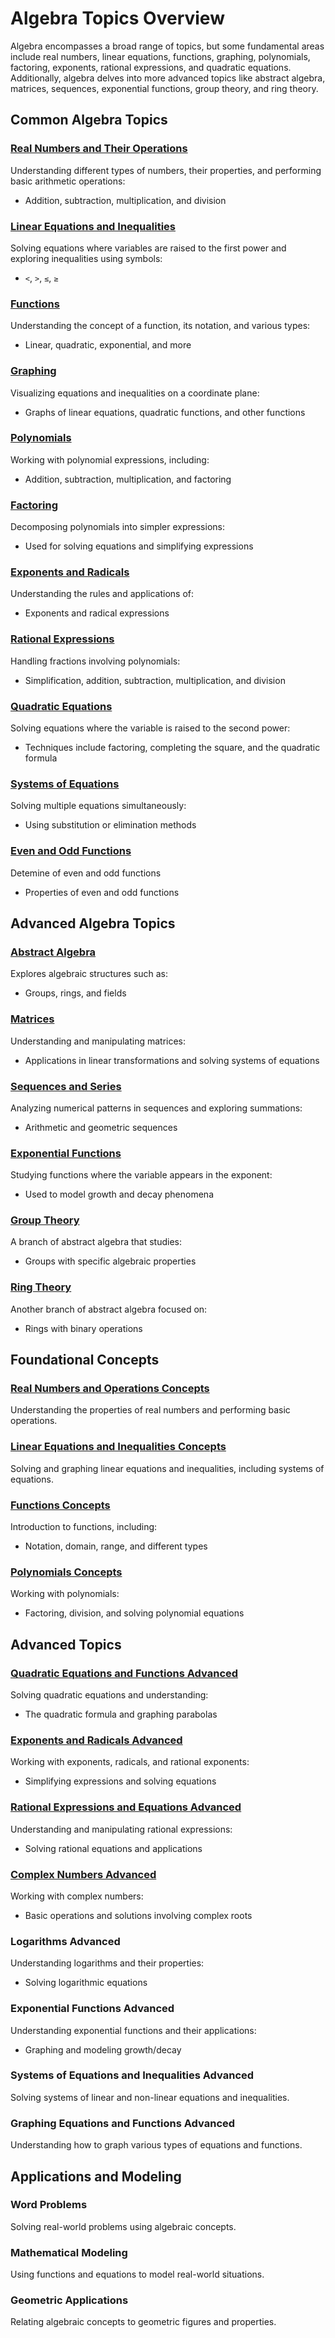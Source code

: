 # Algebra Topics Overview
Algebra encompasses a broad range of topics, but some fundamental areas include real numbers, linear equations, functions, graphing, polynomials, factoring, exponents, rational expressions, and quadratic equations. Additionally, algebra delves into more advanced topics like abstract algebra, matrices, sequences, exponential functions, group theory, and ring theory.

## Common Algebra Topics

### [Real Numbers and Their Operations](./Real_Numbers_and_Their_Operations.ipynb)
Understanding different types of numbers, their properties, and performing basic arithmetic operations:
- Addition, subtraction, multiplication, and division

### [Linear Equations and Inequalities](./Linear_Equations_and_Inequalities.ipynb)
Solving equations where variables are raised to the first power and exploring inequalities using symbols:
- `<`, `>`, `≤`, `≥`

### [Functions](./Functions.ipynb)
Understanding the concept of a function, its notation, and various types:
- Linear, quadratic, exponential, and more

### [Graphing](./Graphing.ipynb)
Visualizing equations and inequalities on a coordinate plane:
- Graphs of linear equations, quadratic functions, and other functions

### [Polynomials](./Polynomials.ipynb)
Working with polynomial expressions, including:
- Addition, subtraction, multiplication, and factoring

### [Factoring](./Factoring.ipynb)
Decomposing polynomials into simpler expressions:
- Used for solving equations and simplifying expressions

### [Exponents and Radicals](./Exponents_and_Radicals.ipynb)
Understanding the rules and applications of:
- Exponents and radical expressions

### [Rational Expressions](./Rational_Expressions.ipynb)
Handling fractions involving polynomials:
- Simplification, addition, subtraction, multiplication, and division

### [Quadratic Equations](./Quadratic_Equations.ipynb)
Solving equations where the variable is raised to the second power:
- Techniques include factoring, completing the square, and the quadratic formula

### [Systems of Equations](./Systems_of_Equations.ipynb)
Solving multiple equations simultaneously:
- Using substitution or elimination methods

### [Even and Odd Functions](./Even_and_Odd_Functions.ipynb) 
Detemine of even and odd functions
- Properties of even and odd functions

## Advanced Algebra Topics

### [Abstract Algebra](./Abstract_Algebra.ipynb)
Explores algebraic structures such as:
- Groups, rings, and fields

### [Matrices](./Matrices.ipynb)
Understanding and manipulating matrices:
- Applications in linear transformations and solving systems of equations

### [Sequences and Series](./Sequences_and_Series.ipynb)
Analyzing numerical patterns in sequences and exploring summations:
- Arithmetic and geometric sequences

### [Exponential Functions](./Exponential_Functions.ipynb)
Studying functions where the variable appears in the exponent:
- Used to model growth and decay phenomena

### [Group Theory](./Group_Theory.ipynb)
A branch of abstract algebra that studies:
- Groups with specific algebraic properties

### [Ring Theory](./Ring_Theory.ipynb)
Another branch of abstract algebra focused on:
- Rings with binary operations

## Foundational Concepts

### [Real Numbers and Operations Concepts](./Real_Numbers_and_Operations_Concepts.ipynb)
Understanding the properties of real numbers and performing basic operations.

### [Linear Equations and Inequalities Concepts](./Linear_Equations_and_Inequalities_Concepts.ipynb)
Solving and graphing linear equations and inequalities, including systems of equations.

### [Functions Concepts](./Functions_Concepts.ipynb)
Introduction to functions, including:
- Notation, domain, range, and different types

### [Polynomials Concepts](./Polynomials_Concepts.ipynb)
Working with polynomials:
- Factoring, division, and solving polynomial equations

## Advanced Topics

### [Quadratic Equations and Functions Advanced](./Quadratic_Equations_and_Functions_Advanced.ipynb)
Solving quadratic equations and understanding:
- The quadratic formula and graphing parabolas

### [Exponents and Radicals Advanced](./Exponents_and_Radicals_Advanced.ipynb)
Working with exponents, radicals, and rational exponents:
- Simplifying expressions and solving equations

### [Rational Expressions and Equations Advanced](./Rational_Expressions_and_Equations_Advanced.ipynb)
Understanding and manipulating rational expressions:
- Solving rational equations and applications

### [Complex Numbers Advanced](./Complex_Numbers_Advanced.ipynb)
Working with complex numbers:
- Basic operations and solutions involving complex roots

### Logarithms Advanced
Understanding logarithms and their properties:
- Solving logarithmic equations

### Exponential Functions Advanced
Understanding exponential functions and their applications:
- Graphing and modeling growth/decay

### Systems of Equations and Inequalities Advanced
Solving systems of linear and non-linear equations and inequalities.

### Graphing Equations and Functions Advanced
Understanding how to graph various types of equations and functions.

## Applications and Modeling

### Word Problems
Solving real-world problems using algebraic concepts.

### Mathematical Modeling
Using functions and equations to model real-world situations.

### Geometric Applications
Relating algebraic concepts to geometric figures and properties.
